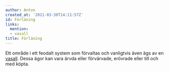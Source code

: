 ```yaml
---
author: Anton
created_at: '2011-03-30T14:11:57Z'
id: Förläning
links:
  mention:
  - vasall
title: Förläning
---
```


Ett område i ett feodalt system som förvaltas och vanligtvis även ägs av en [vasall]. Dessa ägor kan
vara ärvda eller förvärvade, erövrade eller till och med köpta.

  [vasall]: vasall
